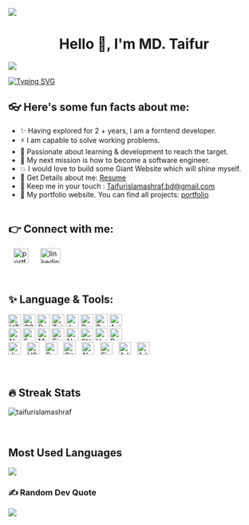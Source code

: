 <img src="https://www.meshdex.com/wp-content/uploads/2018/07/web.gif"><br/>


<h1 align="center">Hello 👋, I'm MD. Taifur</h1>

[![](https://visitcount.itsvg.in/api?id=TaifurIslamAshraf&icon=4&color=0)](https://visitcount.itsvg.in)
<br>

[![Typing SVG](https://readme-typing-svg.herokuapp.com?font=Roboto&size=40&vCenter=true&height=60&lines=A+Frontend+Developer;A+React+JS+Developer;A+Next+JS+Developer;A+MERN+Stack+Developer)](https://git.io/typing-svg)

## 👓 Here's some fun facts about me:

- ✨ Having explored for 2 + years, I am a forntend developer.
- ⚡️ I am capable to solve working problems.
- 💫 Passionate about learning & development to reach the target.
- 🚀 My next mission is how to become a software engineer.
- 💥 I would love to build some Giant Website which will shine myself.
- 📝 Get Details about me: [Resume](https://drive.google.com/file/d/1ACkQAuLQJIatCcC5DbcbtIiE7y73vMMu/view)
- 💬 Keep me in your touch : Taifurislamashraf.bd@gmail.com
- 📝 My portfolio website. You can find all projects: [portfolio](https://taifurport.vercel.app/)
  <br><br>

## 👉 Connect with me:

<p align="left">
    <a style="margin: 0 10px" href="https://taifurdev.netlify.app/" target="blank" title="Portfolio"><img align="center" src="https://avatars.githubusercontent.com/u/91811028?v=4" alt="portfolio" height="30" width="30" /></a>
    <a style="margin: 0 10px" href="https://www.linkedin.com/in/mdtaifur/" target="blank"><img align="center" src="https://raw.githubusercontent.com/rahuldkjain/github-profile-readme-generator/master/src/images/icons/Social/linked-in-alt.svg" alt="linkedin" height="30" width="40" /></a>
    <!-- <a href="https://twitter.com/itsproali" target="blank"><img align="center" src="https://raw.githubusercontent.com/rahuldkjain/github-profile-readme-generator/master/src/images/icons/Social/twitter.svg" alt="twitter" height="30" width="40" /></a> -->
    <!-- <a style="margin: 0 10px" href="https://fb.com/itsproali" target="blank"><img align="center" src="https://raw.githubusercontent.com/rahuldkjain/github-profile-readme-generator/master/src/images/icons/Social/facebook.svg" alt="facebook" height="30" width="40" /></a>
    <a style="margin: 0 10px" href="https://instagram.com/itsproali" target="blank"><img align="center" src="https://raw.githubusercontent.com/rahuldkjain/github-profile-readme-generator/master/src/images/icons/Social/instagram.svg" alt="instagram" height="30" width="40" /></a> -->
</p><br>

## ✨ Language & Tools:

<p align="left" display="flex">

<!-- Front End -->
<img src="https://img.shields.io/badge/HTML-282C34?logo=html5&logoColor=E34F26" alt="HTML logo" title="HTML" height="25" />

<img src="https://img.shields.io/badge/CSS-282C34?logo=css3&logoColor=1572B6" alt="CSS logo" title="CSS" height="25" />

<img src="https://img.shields.io/badge/Bootstrap-282C34?logo=bootstrap&logoColor=7952B3" alt="Bootstrap logo" title="Bootstrap" height="25" />


<img src="https://img.shields.io/badge/Tailwind CSS-282C34?logo=tailwindcss&logoColor=06B6D4" alt="Tailwind CSS logo" title="Tailwind CSS" height="25" />

<img src="https://img.shields.io/badge/JavaScript-282C34?logo=javascript&logoColor=F7DF1E" alt="JavaScript logo" title="JavaScript" height="25" />

<img src="https://img.shields.io/badge/React JS-282C34?logo=react&logoColor=61DAFB" alt="React JS logo" title="React JS" height="25" />

<img src="https://img.shields.io/badge/Redux-282C34?logo=redux&logoColor=764ABC" alt="Redux logo" title="Redux" height="25" />


<img src="https://img.shields.io/badge/Axios-282C34?logo=axios&logoColor=5A29E4" alt="Axios logo" title="Axios" height="25" />

<br>

<!-- Back End -->
<img src="https://img.shields.io/badge/Node JS-282C34?logo=node.js&logoColor=339933" alt="Node JS logo" title="Node JS" height="25" />

<img src="https://img.shields.io/badge/Express JS-282C34?logo=express&logoColor=000000" alt="Express JS logo" title="Express JS" height="25" />

<img src="https://img.shields.io/badge/MongoDB-282C34?logo=mongodb&logoColor=47A248" alt="MongoDB logo" title="MongoDB" height="25" />


<img src="https://img.shields.io/badge/Firebase-282C34?logo=firebase&logoColor=FFCA28" alt="Firebase logo" title="Firebase" height="25" />

<img src="https://img.shields.io/badge/Nodemon-282C34?logo=nodemon&logoColor=76D04B" alt="Nodemon logo" title="Nodemon" height="25" />

<img src="https://img.shields.io/badge/.ENV-282C34?logo=dotenv&logoColor=ECD53F" alt=".ENV logo" title=".ENV" height="25" />

<img src="https://img.shields.io/badge/Heroku-282C34?logo=heroku&logoColor=430098" alt="Heroku logo" title="Heroku" height="25" />

<img src="https://img.shields.io/badge/Render-282C34?logo=render&logoColor=46E3B7" alt="Render logo" title="Render" height="25" />

<br>

<!-- Tools -->
<img src="https://img.shields.io/badge/Jira-282C34?logo=jira&logoColor=0052CC" alt="Jira logo" title="Jira" height="25" />
&nbsp;
<img src="https://img.shields.io/badge/VS Code-282C34?logo=visual studio code&logoColor=007ACC" alt="VS Code logo" title="VS Code" height="25" />
&nbsp;
<img src="https://img.shields.io/badge/Postman-282C34?logo=postman&logoColor=FF6C37" alt="Postman logo" title="Postman" height="25" />
&nbsp;
<img src="https://img.shields.io/badge/Git-282C34?logo=git&logoColor=F05032" alt="Git logo" title="Git" height="25" />
&nbsp;
<img src="https://img.shields.io/badge/Netlify-282C34?logo=netlify&logoColor=00C7B7" alt="Netlify logo" title="Netlify" height="25" />
&nbsp;
<img src="https://img.shields.io/badge/Figma-282C34?logo=figma&logoColor=F24E1E" alt="Figma logo" title="Figma" height="25" />
&nbsp;
<img src="https://img.shields.io/badge/Adobe Photoshop-282C34?logo=adobe photoshop&logoColor=31A8FF" alt="Adobe Photoshop logo" title="Adobe Photoshop" height="25" />
&nbsp;
<img src="https://img.shields.io/badge/Adobe Illustrator-282C34?logo=adobe illustrator&logoColor=FF9A00" alt="Adobe Illustrator logo" title="Adobe Illustrator" height="25" />

</p><br>

## 🔥 Streak Stats

<p><img src="https://github-readme-stats.vercel.app/api?username=taifurislamashraf&theme=react&show_icons=true" alt="taifurislamashraf"  /></p>
<br>

## Most Used Languages

![](https://github-readme-stats.vercel.app/api/top-langs/?username=TaifurIslamAshraf&theme=dark&hide_border=false&include_all_commits=true&count_private=true&layout=compact)<br/>

### ✍️ Random Dev Quote
![](https://quotes-github-readme.vercel.app/api?type=horizontal&theme=radical)
